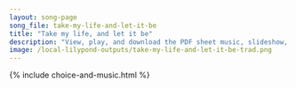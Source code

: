 ```yaml
---
layout: song-page
song_file: take-my-life-and-let-it-be
title: "Take my life, and let it be"
description: "View, play, and download the PDF sheet music, slideshow, and audio. Lyrics: Take my life, and let it be consecrated, Lord, to thee. Take my moments and my days; let them flow in ceaseless praise, let them flow in ceaseless pra... english theist 4part chords"
image: /local-lilypond-outputs/take-my-life-and-let-it-be-trad.png
---
```


{% include choice-and-music.html %}